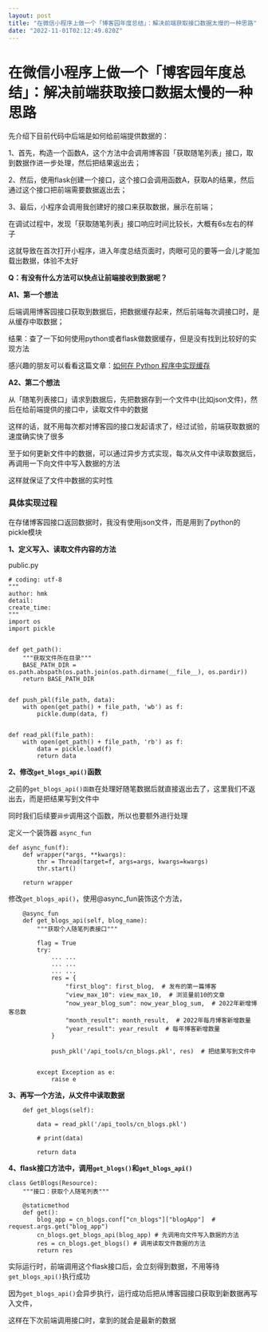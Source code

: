 ```yaml
---
layout: post
title: "在微信小程序上做一个「博客园年度总结」：解决前端获取接口数据太慢的一种思路"
date: "2022-11-01T02:12:49.820Z"
---
```

在微信小程序上做一个「博客园年度总结」：解决前端获取接口数据太慢的一种思路
=====================================

先介绍下目前代码中后端是如何给前端提供数据的：

1、首先，构造一个函数A，这个方法中会调用博客园「获取随笔列表」接口，取到数据作进一步处理，然后把结果返出去；

2、然后，使用flask创建一个接口，这个接口会调用函数A，获取A的结果，然后通过这个接口把前端需要数据返出去；

3、最后，小程序会调用我创建好的接口来获取数据，展示在前端；

在调试过程中，发现「获取随笔列表」接口响应时间比较长，大概有6s左右的样子

这就导致在首次打开小程序，进入年度总结页面时，肉眼可见的要等一会儿才能加载出数据，体验不太好

**Q：有没有什么方法可以快点让前端接收到数据呢？**

**A1、第一个想法**

后端调用博客园接口获取到数据后，把数据缓存起来，然后前端每次调接口时，是从缓存中取数据；

结果：查了一下如何使用python或者flask做数据缓存，但是没有找到比较好的实现方法

感兴趣的朋友可以看看这篇文章：[如何在 Python 程序中实现缓存](https://blog.51cto.com/u_15465080/4856287)

**A2、第二个想法**

从「随笔列表接口」请求到数据后，先把数据存到一个文件中(比如json文件)，然后在给前端提供的接口中，读取文件中的数据

这样的话，就不用每次都对博客园的接口发起请求了，经过试验，前端获取数据的速度确实快了很多

至于如何更新文件中的数据，可以通过异步方式实现，每次从文件中读取数据后，再调用一下向文件中写入数据的方法

这样就保证了文件中数据的实时性

### 具体实现过程

在存储博客园接口返回数据时，我没有使用json文件，而是用到了python的pickle模块

**1、定义写入、读取文件内容的方法**

public.py

    # coding: utf-8
    """
    author: hmk
    detail: 
    create_time: 
    """
    import os
    import pickle
    
    
    def get_path():
        """获取文件所在目录"""
        BASE_PATH_DIR = os.path.abspath(os.path.join(os.path.dirname(__file__), os.pardir))
        return BASE_PATH_DIR
    
    
    def push_pkl(file_path, data):
        with open(get_path() + file_path, 'wb') as f:
            pickle.dump(data, f)
    
    
    def read_pkl(file_path):
        with open(get_path() + file_path, 'rb') as f:
            data = pickle.load(f)
            return data

**2、修改`get_blogs_api()`函数**

之前的`get_blogs_api()函数`在处理好随笔数据后就直接返出去了，这里我们不返出去，而是把结果写到文件中

同时我们后续要`异步`调用这个函数，所以也要额外进行处理

定义一个装饰器 `async_fun`

    def async_fun(f):
        def wrapper(*args, **kwargs):
            thr = Thread(target=f, args=args, kwargs=kwargs)
            thr.start()
    
        return wrapper

修改`get_blogs_api()`，使用@async\_fun装饰这个方法，

        @async_fun
        def get_blogs_api(self, blog_name):
            """获取个人随笔列表接口"""
    
            flag = True
            try:
                ... ...
                ... ...
                ... ...
                res = {
                    "first_blog": first_blog,  # 发布的第一篇博客
                    "view_max_10": view_max_10,  # 浏览量前10的文章
                    "now_year_blog_sum": now_year_blog_sum,  # 2022年新增博客总数
                    "month_result": month_result,  # 2022年每月博客新增数量
                    "year_result": year_result  # 每年博客新增数量
                }
           
                push_pkl('/api_tools/cn_blogs.pkl', res)  # 把结果写到文件中
    
    
            except Exception as e:
                raise e

**3、再写一个方法，从文件中读取数据**

        def get_blogs(self):
    
            data = read_pkl('/api_tools/cn_blogs.pkl')
    
            # print(data)
    
            return data

**4、flask接口方法中，调用`get_blogs()`和`get_blogs_api()`**

    class GetBlogs(Resource):
        """接口：获取个人随笔列表"""
    
        @staticmethod
        def get():
            blog_app = cn_blogs.conf["cn_blogs"]["blogApp"]  # request.args.get("blog_app")
            cn_blogs.get_blogs_api(blog_app) # 先调用向文件写入数据的方法
            res = cn_blogs.get_blogs() # 调用读取文件数据的方法
            return res

实际运行时，前端调用这个flask接口后，会立刻得到数据，不用等待`get_blogs_api()`执行成功

因为`get_blogs_api()`会异步执行，运行成功后把从博客园接口获取到新数据再写入文件，

这样在下次前端调用接口时，拿到的就会是最新的数据